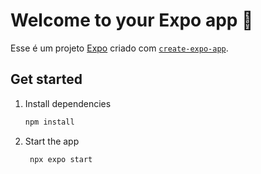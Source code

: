 # Welcome to your Expo app 👋

Esse é um projeto [Expo](https://expo.dev) criado com [`create-expo-app`](https://www.npmjs.com/package/create-expo-app).

## Get started

1. Install dependencies

   ```bash
   npm install
   ```

2. Start the app

   ```bash
    npx expo start
   ```
